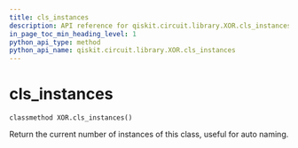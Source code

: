 ```yaml
---
title: cls_instances
description: API reference for qiskit.circuit.library.XOR.cls_instances
in_page_toc_min_heading_level: 1
python_api_type: method
python_api_name: qiskit.circuit.library.XOR.cls_instances
---
```


# cls\_instances

<span id="qiskit.circuit.library.XOR.cls_instances" />

`classmethod XOR.cls_instances()`

Return the current number of instances of this class, useful for auto naming.

